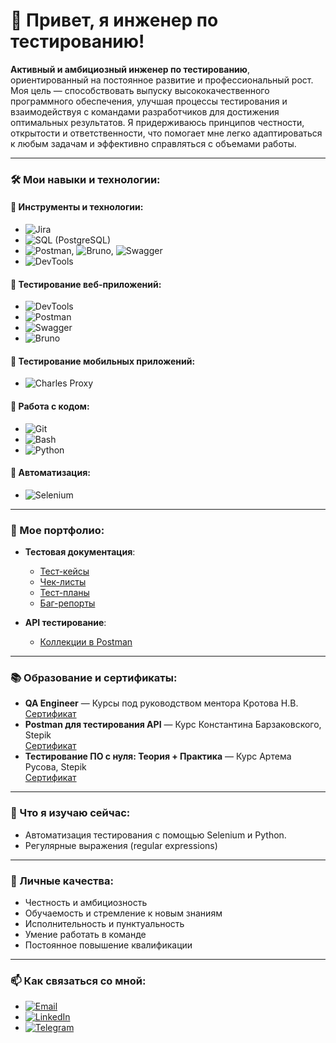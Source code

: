 # 👋 Привет, я инженер по тестированию!

**Активный и амбициозный инженер по тестированию**, ориентированный на постоянное развитие и профессиональный рост.  
Моя цель — способствовать выпуску высококачественного программного обеспечения, улучшая процессы тестирования и взаимодействуя с командами разработчиков для достижения оптимальных результатов. Я придерживаюсь принципов честности, открытости и ответственности, что помогает мне легко адаптироваться к любым задачам и эффективно справляться с объемами работы.

---

### 🛠 Мои навыки и технологии:

#### 🔹 **Инструменты и технологии**:
- ![Jira](https://img.shields.io/badge/-Jira-0052CC?style=flat-square&logo=jira&logoColor=white)
- ![SQL (PostgreSQL)](https://img.shields.io/badge/-PostgreSQL-336791?style=flat-square&logo=postgresql&logoColor=white)
- ![Postman](https://img.shields.io/badge/-Postman-FF6C37?style=flat-square&logo=postman&logoColor=white), ![Bruno](https://img.shields.io/badge/-Bruno-blueviolet?style=flat-square), ![Swagger](https://img.shields.io/badge/-Swagger-%23Clojure?style=flat-square&logo=swagger&logoColor=white)
- ![DevTools](https://img.shields.io/badge/-DevTools-orange?style=flat-square&logo=google-chrome&logoColor=white)

#### 🔹 **Тестирование веб-приложений**:
- ![DevTools](https://img.shields.io/badge/-DevTools-orange?style=flat-square&logo=google-chrome&logoColor=white)
- ![Postman](https://img.shields.io/badge/-Postman-FF6C37?style=flat-square&logo=postman&logoColor=white)
- ![Swagger](https://img.shields.io/badge/-Swagger-%23Clojure?style=flat-square&logo=swagger&logoColor=white)
- ![Bruno](https://img.shields.io/badge/-Bruno-blueviolet?style=flat-square)

#### 🔹 **Тестирование мобильных приложений**:
- ![Charles Proxy](https://img.shields.io/badge/-Charles_Proxy-007ACC?style=flat-square)

#### 🔹 **Работа с кодом**:
- ![Git](https://img.shields.io/badge/-Git-F05032?style=flat-square&logo=git&logoColor=white)
- ![Bash](https://img.shields.io/badge/-Bash-4EAA25?style=flat-square&logo=gnu-bash&logoColor=white)
- ![Python](https://img.shields.io/badge/-Python-3776AB?style=flat-square&logo=python&logoColor=white)

#### 🔹 **Автоматизация**:
- ![Selenium](https://img.shields.io/badge/-Selenium-43B02A?style=flat-square&logo=selenium&logoColor=white)

---

### 📂 Мое портфолио:

- **Тестовая документация**:
  - [Тест-кейсы](https://github.com/one-one-five/test_case)
  - [Чек-листы](https://github.com/one-one-five/check-list)
  - [Тест-планы](https://github.com/one-one-five/test-plan)
  - [Баг-репорты](https://github.com/one-one-five/bug-report)

- **API тестирование**:
  - [Коллекции в Postman](https://github.com/one-one-five/postman_collection)

---

### 📚 Образование и сертификаты:

- **QA Engineer** — Курсы под руководством ментора Кротова Н.В.  
  [Сертификат](ссылка_на_сертификат)
- **Postman для тестирования API** — Курс Константина Барзаковского, Stepik  
  [Сертификат](ссылка_на_сертификат)
- **Тестирование ПО с нуля: Теория + Практика** — Курс Артема Русова, Stepik  
  [Сертификат](ссылка_на_сертификат)

---

### 🌱 Что я изучаю сейчас:
- Автоматизация тестирования с помощью Selenium и Python.
- Регулярные выражения (regular expressions)

---

### 💼 Личные качества:
- Честность и амбициозность
- Обучаемость и стремление к новым знаниям
- Исполнительность и пунктуальность
- Умение работать в команде
- Постоянное повышение квалификации

---

### 📫 Как связаться со мной:

- [![Email](https://img.shields.io/badge/Email-D14836?style=flat-square&logo=gmail&logoColor=white)](mailto:s_a_elizarov@mail.ru)
- [![LinkedIn](https://img.shields.io/badge/-LinkedIn-0077B5?style=flat-square&logo=linkedin&logoColor=white)](https://www.linkedin.com/in/one-one-five/)
- [![Telegram](https://img.shields.io/badge/Telegram-2CA5E0?style=flat-square&logo=telegram&logoColor=white)](https://t.me/one_one_five)

